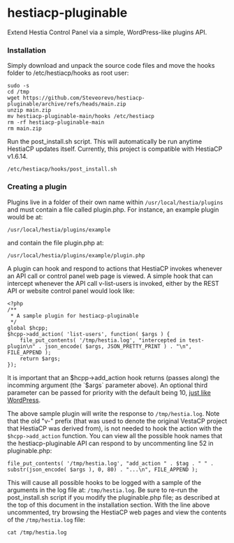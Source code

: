 # hestiacp-pluginable
Extend Hestia Control Panel via a simple, WordPress-like plugins API.

### Installation
Simply download and unpack the source code files and move the hooks folder to /etc/hestiacp/hooks as root user:

```
sudo -s
cd /tmp
wget https://github.com/Steveorevo/hestiacp-pluginable/archive/refs/heads/main.zip
unzip main.zip
mv hestiacp-pluginable-main/hooks /etc/hestiacp
rm -rf hestiacp-pluginable-main
rm main.zip
```

Run the post_install.sh script. This will automatically be run anytime HestiaCP updates itself. Currently, this project is compatible with HestiaCP v1.6.14.

```
/etc/hestiacp/hooks/post_install.sh
```

### Creating a plugin
Plugins live in a folder of their own name within `/usr/local/hestia/plugins` and must contain a file called plugin.php. For instance, an example plugin would be at:

```
/usr/local/hestia/plugins/example
```
and contain the file plugin.php at:
```
/usr/local/hestia/plugins/example/plugin.php
```

A plugin can hook and respond to actions that HestiaCP invokes whenever an API call or control panel web page is viewed. A simple hook that can intercept whenever the API call v-list-users is invoked, either by the REST API or website control panel would look like:

```
<?php
/**
 * A sample plugin for hestiacp-pluginable 
 */
global $hcpp;
$hcpp->add_action( 'list-users', function( $args ) {
    file_put_contents( '/tmp/hestia.log', "intercepted in test-plugin\n" . json_encode( $args, JSON_PRETTY_PRINT ) . "\n", FILE_APPEND );
    return $args;
});
```

It is important that an $hcpp->add_action hook returns (passes along) the incomming argument (the `$args` parameter above). An optional third parameter can be passed for priority with the default being 10, [just like WordPress](https://developer.wordpress.org/reference/functions/add_action/).

The above sample plugin will write the response to `/tmp/hestia.log`. Note that the old "v-" prefix (that was used to denote the original VestaCP project that HestiaCP was derived from), is not needed to hook the action with the `$hcpp->add_action` function. You can view all the possible hook names that the hestiacp-pluginable API can respond to by uncommenting line 52 in pluginable.php:

```
file_put_contents( '/tmp/hestia.log', "add_action " . $tag . " " . substr(json_encode( $args ), 0, 80) . "...\n", FILE_APPEND );
```

This will cause all possible hooks to be logged with a sample of the arguments in the log file at:
`/tmp/hestia.log`. Be sure to re-run the post_install.sh script if you modify the pluginable.php file; as described at the top of this document in the installation section. With the line above uncommented, try browsing the HestiaCP web pages and view the contents of the `/tmp/hestia.log` file:

```
cat /tmp/hestia.log
```

